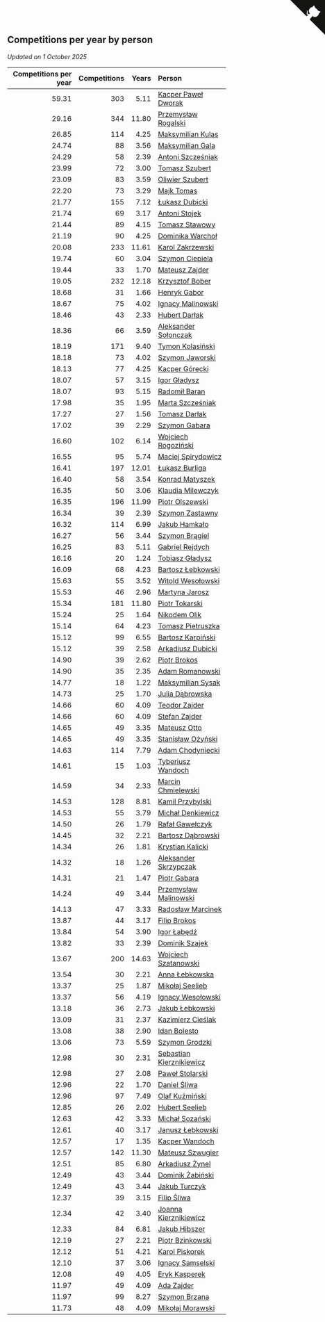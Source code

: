 ## Competitions per year by person

*Updated on  1 October 2025*

| Competitions per year | Competitions | Years | Person |
| ---: | ---: | ---: | :--- |
| 59.31 | 303 | 5.11 | [Kacper Paweł Dworak](https://www.worldcubeassociation.org/persons/2020DWOR01) |
| 29.16 | 344 | 11.80 | [Przemysław Rogalski](https://www.worldcubeassociation.org/persons/2013ROGA02) |
| 26.85 | 114 | 4.25 | [Maksymilian Kulas](https://www.worldcubeassociation.org/persons/2021KULA02) |
| 24.74 | 88 | 3.56 | [Maksymilian Gala](https://www.worldcubeassociation.org/persons/2022GALA01) |
| 24.29 | 58 | 2.39 | [Antoni Szcześniak](https://www.worldcubeassociation.org/persons/2023SZCZ04) |
| 23.99 | 72 | 3.00 | [Tomasz Szubert](https://www.worldcubeassociation.org/persons/2022SZUB02) |
| 23.09 | 83 | 3.59 | [Oliwier Szubert](https://www.worldcubeassociation.org/persons/2022SZUB01) |
| 22.20 | 73 | 3.29 | [Majk Tomas](https://www.worldcubeassociation.org/persons/2022TOMA05) |
| 21.77 | 155 | 7.12 | [Łukasz Dubicki](https://www.worldcubeassociation.org/persons/2018DUBI01) |
| 21.74 | 69 | 3.17 | [Antoni Stojek](https://www.worldcubeassociation.org/persons/2022STOJ03) |
| 21.44 | 89 | 4.15 | [Tomasz Stawowy](https://www.worldcubeassociation.org/persons/2021STAW01) |
| 21.19 | 90 | 4.25 | [Dominika Warchoł](https://www.worldcubeassociation.org/persons/2021WARC01) |
| 20.08 | 233 | 11.61 | [Karol Zakrzewski](https://www.worldcubeassociation.org/persons/2014ZAKR01) |
| 19.74 | 60 | 3.04 | [Szymon Ciepiela](https://www.worldcubeassociation.org/persons/2022CIEP01) |
| 19.44 | 33 | 1.70 | [Mateusz Zajder](https://www.worldcubeassociation.org/persons/2024ZAJD01) |
| 19.05 | 232 | 12.18 | [Krzysztof Bober](https://www.worldcubeassociation.org/persons/2013BOBE01) |
| 18.68 | 31 | 1.66 | [Henryk Gabor](https://www.worldcubeassociation.org/persons/2024GABO02) |
| 18.67 | 75 | 4.02 | [Ignacy Malinowski](https://www.worldcubeassociation.org/persons/2021MALI02) |
| 18.46 | 43 | 2.33 | [Hubert Darłak](https://www.worldcubeassociation.org/persons/2023DARL03) |
| 18.36 | 66 | 3.59 | [Aleksander Sołonczak](https://www.worldcubeassociation.org/persons/2022SOLO01) |
| 18.19 | 171 | 9.40 | [Tymon Kolasiński](https://www.worldcubeassociation.org/persons/2016KOLA02) |
| 18.18 | 73 | 4.02 | [Szymon Jaworski](https://www.worldcubeassociation.org/persons/2021JAWO01) |
| 18.13 | 77 | 4.25 | [Kacper Górecki](https://www.worldcubeassociation.org/persons/2021GORE01) |
| 18.07 | 57 | 3.15 | [Igor Gładysz](https://www.worldcubeassociation.org/persons/2022GLAD01) |
| 18.07 | 93 | 5.15 | [Radomił Baran](https://www.worldcubeassociation.org/persons/2020BARA02) |
| 17.98 | 35 | 1.95 | [Marta Szcześniak](https://www.worldcubeassociation.org/persons/2023SZCZ07) |
| 17.27 | 27 | 1.56 | [Tomasz Darłak](https://www.worldcubeassociation.org/persons/2024DARL01) |
| 17.02 | 39 | 2.29 | [Szymon Gabara](https://www.worldcubeassociation.org/persons/2023GABA01) |
| 16.60 | 102 | 6.14 | [Wojciech Rogoziński](https://www.worldcubeassociation.org/persons/2019ROGO04) |
| 16.55 | 95 | 5.74 | [Maciej Spirydowicz](https://www.worldcubeassociation.org/persons/2020SPIR01) |
| 16.41 | 197 | 12.01 | [Łukasz Burliga](https://www.worldcubeassociation.org/persons/2013BURL01) |
| 16.40 | 58 | 3.54 | [Konrad Matyszek](https://www.worldcubeassociation.org/persons/2022MATY02) |
| 16.35 | 50 | 3.06 | [Klaudia Milewczyk](https://www.worldcubeassociation.org/persons/2022MILE05) |
| 16.35 | 196 | 11.99 | [Piotr Olszewski](https://www.worldcubeassociation.org/persons/2013OLSZ02) |
| 16.34 | 39 | 2.39 | [Szymon Zastawny](https://www.worldcubeassociation.org/persons/2023ZAST01) |
| 16.32 | 114 | 6.99 | [Jakub Hamkało](https://www.worldcubeassociation.org/persons/2018HAMK01) |
| 16.27 | 56 | 3.44 | [Szymon Brągiel](https://www.worldcubeassociation.org/persons/2022BRAG03) |
| 16.25 | 83 | 5.11 | [Gabriel Rejdych](https://www.worldcubeassociation.org/persons/2020REJD01) |
| 16.16 | 20 | 1.24 | [Tobiasz Gładysz](https://www.worldcubeassociation.org/persons/2024GLAD02) |
| 16.09 | 68 | 4.23 | [Bartosz Łebkowski](https://www.worldcubeassociation.org/persons/2021LEBK01) |
| 15.63 | 55 | 3.52 | [Witold Wesołowski](https://www.worldcubeassociation.org/persons/2022WESO01) |
| 15.53 | 46 | 2.96 | [Martyna Jarosz](https://www.worldcubeassociation.org/persons/2022JARO01) |
| 15.34 | 181 | 11.80 | [Piotr Tokarski](https://www.worldcubeassociation.org/persons/2013TOKA01) |
| 15.24 | 25 | 1.64 | [Nikodem Olik](https://www.worldcubeassociation.org/persons/2024OLIK01) |
| 15.14 | 64 | 4.23 | [Tomasz Pietruszka](https://www.worldcubeassociation.org/persons/2021PIET01) |
| 15.12 | 99 | 6.55 | [Bartosz Karpiński](https://www.worldcubeassociation.org/persons/2019KARP03) |
| 15.12 | 39 | 2.58 | [Arkadiusz Dubicki](https://www.worldcubeassociation.org/persons/2023DUBI01) |
| 14.90 | 39 | 2.62 | [Piotr Brokos](https://www.worldcubeassociation.org/persons/2023BROK01) |
| 14.90 | 35 | 2.35 | [Adam Romanowski](https://www.worldcubeassociation.org/persons/2023ROMA10) |
| 14.77 | 18 | 1.22 | [Maksymilian Sysak](https://www.worldcubeassociation.org/persons/2024SYSA01) |
| 14.73 | 25 | 1.70 | [Julia Dąbrowska](https://www.worldcubeassociation.org/persons/2024DABR01) |
| 14.66 | 60 | 4.09 | [Teodor Zajder](https://www.worldcubeassociation.org/persons/2021ZAJD03) |
| 14.66 | 60 | 4.09 | [Stefan Zajder](https://www.worldcubeassociation.org/persons/2021ZAJD02) |
| 14.65 | 49 | 3.35 | [Mateusz Otto](https://www.worldcubeassociation.org/persons/2022OTTO01) |
| 14.65 | 49 | 3.35 | [Stanisław Ożyński](https://www.worldcubeassociation.org/persons/2022OZYN01) |
| 14.63 | 114 | 7.79 | [Adam Chodyniecki](https://www.worldcubeassociation.org/persons/2017CHOD02) |
| 14.61 | 15 | 1.03 | [Tyberiusz Wandoch](https://www.worldcubeassociation.org/persons/2024WAND03) |
| 14.59 | 34 | 2.33 | [Marcin Chmielewski](https://www.worldcubeassociation.org/persons/2023CHMI01) |
| 14.53 | 128 | 8.81 | [Kamil Przybylski](https://www.worldcubeassociation.org/persons/2016PRZY01) |
| 14.53 | 55 | 3.79 | [Michał Denkiewicz](https://www.worldcubeassociation.org/persons/2021DENK01) |
| 14.50 | 26 | 1.79 | [Rafał Gawełczyk](https://www.worldcubeassociation.org/persons/2023GAWE01) |
| 14.45 | 32 | 2.21 | [Bartosz Dąbrowski](https://www.worldcubeassociation.org/persons/2023DABR07) |
| 14.34 | 26 | 1.81 | [Krystian Kalicki](https://www.worldcubeassociation.org/persons/2023KALI10) |
| 14.32 | 18 | 1.26 | [Aleksander Skrzypczak](https://www.worldcubeassociation.org/persons/2024SKRZ01) |
| 14.31 | 21 | 1.47 | [Piotr Gabara](https://www.worldcubeassociation.org/persons/2024GABA02) |
| 14.24 | 49 | 3.44 | [Przemysław Malinowski](https://www.worldcubeassociation.org/persons/2022MALI01) |
| 14.13 | 47 | 3.33 | [Radosław Marcinek](https://www.worldcubeassociation.org/persons/2022MARC05) |
| 13.87 | 44 | 3.17 | [Filip Brokos](https://www.worldcubeassociation.org/persons/2022BROK03) |
| 13.84 | 54 | 3.90 | [Igor Łabędź](https://www.worldcubeassociation.org/persons/2021LABE01) |
| 13.82 | 33 | 2.39 | [Dominik Szajek](https://www.worldcubeassociation.org/persons/2023SZAJ01) |
| 13.67 | 200 | 14.63 | [Wojciech Szatanowski](https://www.worldcubeassociation.org/persons/2011SZAT01) |
| 13.54 | 30 | 2.21 | [Anna Łebkowska](https://www.worldcubeassociation.org/persons/2023LEBK04) |
| 13.37 | 25 | 1.87 | [Mikołaj Seelieb](https://www.worldcubeassociation.org/persons/2023SEEL04) |
| 13.37 | 56 | 4.19 | [Ignacy Wesołowski](https://www.worldcubeassociation.org/persons/2021WESO01) |
| 13.18 | 36 | 2.73 | [Jakub Łebkowski](https://www.worldcubeassociation.org/persons/2023LEBK01) |
| 13.09 | 31 | 2.37 | [Kazimierz Cieślak](https://www.worldcubeassociation.org/persons/2023CIES01) |
| 13.08 | 38 | 2.90 | [Idan Bolesto](https://www.worldcubeassociation.org/persons/2022BOLE01) |
| 13.06 | 73 | 5.59 | [Szymon Grodzki](https://www.worldcubeassociation.org/persons/2020GROD01) |
| 12.98 | 30 | 2.31 | [Sebastian Kierznikiewicz](https://www.worldcubeassociation.org/persons/2023KIER02) |
| 12.98 | 27 | 2.08 | [Paweł Stolarski](https://www.worldcubeassociation.org/persons/2023STOL04) |
| 12.96 | 22 | 1.70 | [Daniel Śliwa](https://www.worldcubeassociation.org/persons/2024SLIW01) |
| 12.96 | 97 | 7.49 | [Olaf Kuźmiński](https://www.worldcubeassociation.org/persons/2018KUZM02) |
| 12.85 | 26 | 2.02 | [Hubert Seelieb](https://www.worldcubeassociation.org/persons/2023SEEL02) |
| 12.63 | 42 | 3.33 | [Michał Sozański](https://www.worldcubeassociation.org/persons/2022SOZA02) |
| 12.61 | 40 | 3.17 | [Janusz Łebkowski](https://www.worldcubeassociation.org/persons/2022LEBK01) |
| 12.57 | 17 | 1.35 | [Kacper Wandoch](https://www.worldcubeassociation.org/persons/2024WAND01) |
| 12.57 | 142 | 11.30 | [Mateusz Szwugier](https://www.worldcubeassociation.org/persons/2014SZWU01) |
| 12.51 | 85 | 6.80 | [Arkadiusz Żynel](https://www.worldcubeassociation.org/persons/2018ZYNE01) |
| 12.49 | 43 | 3.44 | [Dominik Żabiński](https://www.worldcubeassociation.org/persons/2022ZABI01) |
| 12.49 | 43 | 3.44 | [Jakub Turczyk](https://www.worldcubeassociation.org/persons/2022TURC02) |
| 12.37 | 39 | 3.15 | [Filip Śliwa](https://www.worldcubeassociation.org/persons/2022SLIW01) |
| 12.34 | 42 | 3.40 | [Joanna Kierznikiewicz](https://www.worldcubeassociation.org/persons/2022KIER01) |
| 12.33 | 84 | 6.81 | [Jakub Hibszer](https://www.worldcubeassociation.org/persons/2018HIBS01) |
| 12.19 | 27 | 2.21 | [Piotr Bzinkowski](https://www.worldcubeassociation.org/persons/2023BZIN01) |
| 12.12 | 51 | 4.21 | [Karol Piskorek](https://www.worldcubeassociation.org/persons/2021PISK01) |
| 12.10 | 37 | 3.06 | [Ignacy Samselski](https://www.worldcubeassociation.org/persons/2022SAMS03) |
| 12.08 | 49 | 4.05 | [Eryk Kasperek](https://www.worldcubeassociation.org/persons/2021KASP01) |
| 11.97 | 49 | 4.09 | [Ada Zajder](https://www.worldcubeassociation.org/persons/2021ZAJD01) |
| 11.97 | 99 | 8.27 | [Szymon Brzana](https://www.worldcubeassociation.org/persons/2017BRZA01) |
| 11.73 | 48 | 4.09 | [Mikołaj Morawski](https://www.worldcubeassociation.org/persons/2021MORA01) |


<a href="https://github.com/maxidragon/wca_statistics_pl" class="github-corner" aria-label="View source on Github"><svg width="80" height="80" viewBox="0 0 250 250" style="fill:#151513; color:#fff; position: absolute; top: 0; border: 0; right: 0;" aria-hidden="true"><path d="M0,0 L115,115 L130,115 L142,142 L250,250 L250,0 Z"></path><path d="M128.3,109.0 C113.8,99.7 119.0,89.6 119.0,89.6 C122.0,82.7 120.5,78.6 120.5,78.6 C119.2,72.0 123.4,76.3 123.4,76.3 C127.3,80.9 125.5,87.3 125.5,87.3 C122.9,97.6 130.6,101.9 134.4,103.2" fill="currentColor" style="transform-origin: 130px 106px;" class="octo-arm"></path><path d="M115.0,115.0 C114.9,115.1 118.7,116.5 119.8,115.4 L133.7,101.6 C136.9,99.2 139.9,98.4 142.2,98.6 C133.8,88.0 127.5,74.4 143.8,58.0 C148.5,53.4 154.0,51.2 159.7,51.0 C160.3,49.4 163.2,43.6 171.4,40.1 C171.4,40.1 176.1,42.5 178.8,56.2 C183.1,58.6 187.2,61.8 190.9,65.4 C194.5,69.0 197.7,73.2 200.1,77.6 C213.8,80.2 216.3,84.9 216.3,84.9 C212.7,93.1 206.9,96.0 205.4,96.6 C205.1,102.4 203.0,107.8 198.3,112.5 C181.9,128.9 168.3,122.5 157.7,114.1 C157.9,116.9 156.7,120.9 152.7,124.9 L141.0,136.5 C139.8,137.7 141.6,141.9 141.8,141.8 Z" fill="currentColor" class="octo-body"></path></svg></a><style>.github-corner:hover .octo-arm{animation:octocat-wave 560ms ease-in-out}@keyframes octocat-wave{0%,100%{transform:rotate(0)}20%,60%{transform:rotate(-25deg)}40%,80%{transform:rotate(10deg)}}@media (max-width:500px){.github-corner:hover .octo-arm{animation:none}.github-corner .octo-arm{animation:octocat-wave 560ms ease-in-out}}</style>
